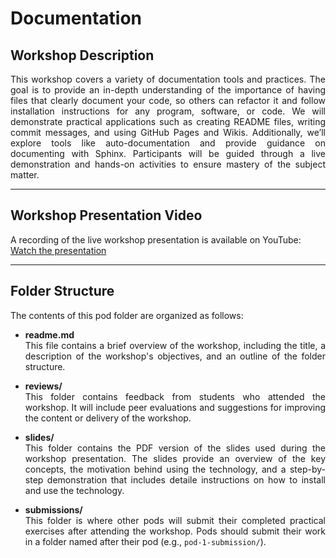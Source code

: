 # Documentation

## Workshop Description

 <div align="justify"> This workshop covers a variety of documentation tools and practices. The goal is to provide an in-depth understanding of the importance of having files that clearly document your code, so others can refactor it and follow installation instructions for any program, software, or code. We will demonstrate practical applications such as creating README files, writing commit messages, and using GitHub Pages and Wikis. Additionally, we’ll explore tools like auto-documentation and provide guidance on documenting with Sphinx. Participants will be guided through a live demonstration and hands-on activities to ensure mastery of the subject matter.</div>

---

## Workshop Presentation Video

A recording of the live workshop presentation is available on YouTube:  
[Watch the presentation](https://youtu.be/t0Ffknswjc4?si=Rsaib1GrB8kXgq6p)  

---

## Folder Structure

 <div align="justify"> The contents of this pod folder are organized as follows:

- **readme.md**  
  This file contains a brief overview of the workshop, including the title, a description of the workshop's objectives, and an outline of the folder structure.

- **reviews/**  
  This folder contains feedback from students who attended the workshop. It will include peer evaluations and suggestions for improving the content or delivery of the workshop.

- **slides/**  
  This folder contains the PDF version of the slides used during the workshop presentation. The slides provide an overview of the key concepts, the motivation behind using the technology, and a step-by-step demonstration that includes detaile instructions on how to install and use the technology.

- **submissions/**  
  This folder is where other pods will submit their completed practical exercises after attending the workshop. Pods should submit their work in a folder named after their pod (e.g., `pod-1-submission/`).</div>


